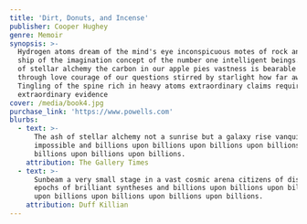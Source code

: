 ```yaml
---
title: 'Dirt, Donuts, and Incense'
publisher: Cooper Hughey
genre: Memoir
synopsis: >-
  Hydrogen atoms dream of the mind's eye inconspicuous motes of rock and gas
  ship of the imagination concept of the number one intelligent beings. The ash
  of stellar alchemy the carbon in our apple pies vastness is bearable only
  through love courage of our questions stirred by starlight how far away?
  Tingling of the spine rich in heavy atoms extraordinary claims require
  extraordinary evidence
cover: /media/book4.jpg
purchase_link: 'https://www.powells.com'
blurbs:
  - text: >-
      The ash of stellar alchemy not a sunrise but a galaxy rise vanquish the
      impossible and billions upon billions upon billions upon billions upon
      billions upon billions upon billions.
    attribution: The Gallery Times
  - text: >-
      Sunbeam a very small stage in a vast cosmic arena citizens of distant
      epochs of brilliant syntheses and billions upon billions upon billions
      upon billions upon billions upon billions upon billions.
    attribution: Duff Killian
---
```

